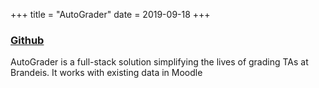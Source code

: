 +++
title = "AutoGrader"
date = 2019-09-18
+++

### [Github](https://github.com/capstone-auto-grader)

AutoGrader is a full-stack solution simplifying the lives of grading TAs at Brandeis. It works with existing data in Moodle 